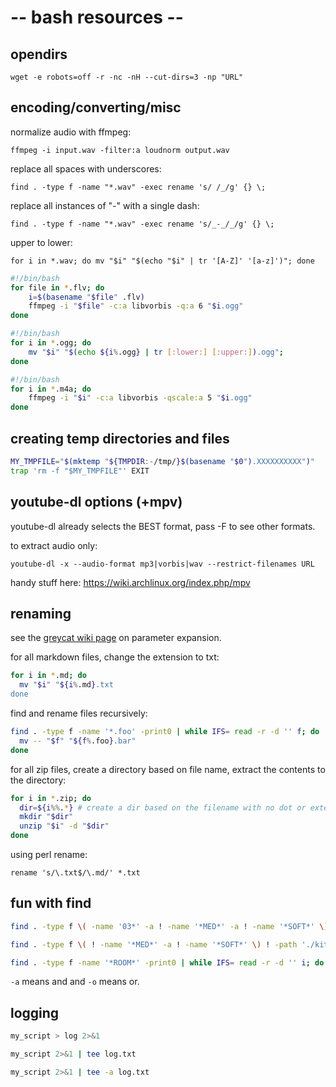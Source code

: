 # -- bash resources -- #

## opendirs

    wget -e robots=off -r -nc -nH --cut-dirs=3 -np "URL"

## encoding/converting/misc

normalize audio with ffmpeg:

    ffmpeg -i input.wav -filter:a loudnorm output.wav

replace all spaces with underscores:

    find . -type f -name "*.wav" -exec rename 's/ /_/g' {} \;

replace all instances of "_-_" with a single dash:

    find . -type f -name "*.wav" -exec rename 's/_-_/_/g' {} \;

upper to lower:

    for i in *.wav; do mv "$i" "$(echo "$i" | tr '[A-Z]' '[a-z]')"; done

```bash
#!/bin/bash
for file in *.flv; do
	i=$(basename "$file" .flv)
	ffmpeg -i "$file" -c:a libvorbis -q:a 6 "$i.ogg"
done

#!/bin/bash
for i in *.ogg; do 
    mv "$i" "$(echo ${i%.ogg} | tr [:lower:] [:upper:]).ogg"; 
done

#!/bin/bash
for i in *.m4a; do
    ffmpeg -i "$i" -c:a libvorbis -qscale:a 5 "$i.ogg"
done
```

## creating temp directories and files

```bash
MY_TMPFILE="$(mktemp "${TMPDIR:-/tmp/}$(basename "$0").XXXXXXXXXX")"
trap 'rm -f "$MY_TMPFILE"' EXIT
```

## youtube-dl options (+mpv)

youtube-dl already selects the BEST format, pass -F to see other formats.

to extract audio only:

    youtube-dl -x --audio-format mp3|vorbis|wav --restrict-filenames URL

handy stuff here: https://wiki.archlinux.org/index.php/mpv

## renaming

see the [greycat wiki page](https://mywiki.wooledge.org/BashFAQ/073) on parameter expansion.

for all markdown files, change the extension to txt:

```bash
for i in *.md; do
  mv "$i" "${i%.md}.txt
done
```

find and rename files recursively:

```bash
find . -type f -name '*.foo' -print0 | while IFS= read -r -d '' f; do
  mv -- "$f" "${f%.foo}.bar"
done
```

for all zip files, create a directory based on file name, extract the contents to the directory:

```bash
for i in *.zip; do
  dir=${i%%.*} # create a dir based on the filename with no dot or extension
  mkdir "$dir"
  unzip "$i" -d "$dir"
done
```

using perl rename:

    rename 's/\.txt$/\.md/' *.txt

## fun with find

```bash
find . -type f \( -name '03*' -a ! -name '*MED*' -a ! -name '*SOFT*' \) ! -path './kit1/*' -exec cp {} kit1 \;

find . -type f \( ! -name '*MED*' -a ! -name '*SOFT*' \) ! -path './kit1/*' -exec cp {} kit1 \;

find . -type f -name '*ROOM*' -print0 | while IFS= read -r -d '' i; do afplay "$i"; done
```

`-a` means and and `-o` means or.

## logging

```bash
my_script > log 2>&1

my_script 2>&1 | tee log.txt

my_script 2>&1 | tee -a log.txt
```